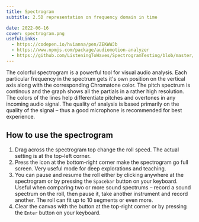 ```yaml
---
title: Spectrogram
subtitle: 2.5D representation on frequency domain in time

date: 2022-06-16
cover: spectrogram.png
usefulLinks:
  - https://codepen.io/hvianna/pen/ZEKWWJb
  - https://www.npmjs.com/package/audiomotion-analyzer
  - https://github.com/ListeningToWaves/SpectrogramTesting/blob/master/src/components/spectrogram.js
---
```


<script setup>
import spectrogram from './spectrogram.vue'
</script>

<client-only>
  <spectrogram class="mb-8" />
</client-only>

The colorful spectrogram is a powerful tool for visual audio analysis. Each particular frequency in the spectrum gets it's own position on the vertical axis along with the corresponding Chromatone color. The pitch spectrum is continous and the graph shows all the partials in a rather high resolution. The colors of the lines help differentiate pitches and overtones in any incoming audio signal. The quality of analysis is based primarily on the quality of the signal – thus a good microphone is recommended for best experience.

## How to use the spectrogram

1. Drag across <la-hand-rock /> the spectrogram top change the roll speed. The actual setting is at the top-left corner.
2. Press the <la-expand /> icon at the bottom-right corner make the spectrogram go full screen. Very useful mode for deep explorations and teaching.
3. You can pause <la-pause /> and resume <la-play /> the roll either by clicking anywhere at the spectrogram or by pressing the `Spacebar` button on your keyboard. Useful when comparing two or more sound spectrums – record a sound spectrum on the roll, then pause it, take another instrument and record another. The roll can fit up to 10 segments or even more.
4. Clear the canvas with the <la-trash-alt /> button at the top-right corner or by pressing the `Enter` button on your keyboard.
